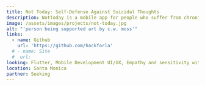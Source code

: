 ```yaml
---
title: Not Today: Self-Defense Against Suicidal Thoughts
description: NotToday is a mobile app for people who suffer from chronic suicidal ideation (thoughts). It allows people to time-shift their desire to live across suicidal/non-suicidal dissociated mental states.
image: /assets/images/projects/not-today.jpg
alt: "'person being supported art by c.w. moss'"
links: 
  - name: Github
    url: 'https://github.com/hackforla'
  # - name: Site
  #  url: 
looking: Flutter, Mobile Development UI/UX, Empathy and sensitivity with subject material and end users.
location: Santa Monica
partner: Seeking
---
```

